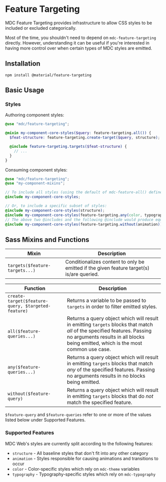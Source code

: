 <!--docs:
title: "Feature Targeting"
layout: detail
section: components
excerpt: "Provides infrastructure to allow CSS styles to be included or excluded categorically."
path: /catalog/feature-targeting/
-->

# Feature Targeting

MDC Feature Targeting provides infrastructure to allow CSS styles to be included or excluded categorically.

Most of the time, you shouldn't need to depend on `mdc-feature-targeting` directly. However, understanding it can be useful if you're interested in having more control over when certain types of MDC styles are emitted.

## Installation

```
npm install @material/feature-targeting
```

## Basic Usage

### Styles

Authoring component styles:

```scss
@use "mdc/feature-targeting";

@mixin my-component-core-styles($query: feature-targeting.all()) {
  $feat-structure: feature-targeting.create-target($query, structure);

  @include feature-targeting.targets($feat-structure) {
    // ...
  }
}
```

Consuming component styles:

```scss
@use "mdc/feature-targeting";
@use "my-component-mixins";

// To include all styles (using the default of mdc-feature-all() defined above):
@include my-component-core-styles;

// Or, to include a specific subset of styles:
@include my-component-core-styles(structure);
@include my-component-core-styles(feature-targeting.any(color, typography));
// The above two @includes and the following @include would produce equivalent results:
@include my-component-core-styles(feature-targeting.without(animation));
```

## Sass Mixins and Functions

Mixin | Description
--- | ---
`targets($feature-targets...)` | Conditionalizes content to only be emitted if the given feature target(s) is/are queried.

Function | Description
--- | ---
`create-target($feature-query, $targeted-feature)` | Returns a variable to be passed to `targets` in order to filter emitted styles.
`all($feature-queries...)` | Returns a query object which will result in emitting `targets` blocks that match _all_ of the specified features. Passing no arguments results in all blocks being emitted, which is the most common use case.
`any($feature-queries...)` | Returns a query object which will result in emitting `targets` blocks that match _any_ of the specified features. Passing no arguments results in no blocks being emitted.
`without($feature-query)` | Returns a query object which will result in emitting `targets` blocks that do _not_ match the specified feature.

`$feature-query` and `$feature-queries` refer to one or more of the values listed below under Supported Features.

### Supported Features

MDC Web's styles are currently split according to the following features:

* `structure` - All baseline styles that don't fit into any other category
* `animation` - Styles responsible for causing animations and transitions to occur
* `color` - Color-specific styles which rely on `mdc-theme` variables
* `typography` - Typography-specific styles which rely on `mdc-typography`
